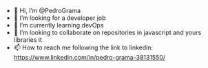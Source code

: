- 👋 Hi, I’m @PedroGrama
- 👀 I’m looking for a developer job
- 🌱 I’m currently learning devOps
- 💞️ I’m looking to collaborate on repositories in javascript and yours libraries it
- 📫 How to reach me following the link to linkedin: https://www.linkedin.com/in/pedro-grama-38131550/
